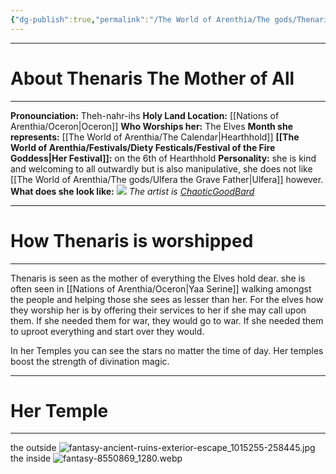 ```yaml
---
{"dg-publish":true,"permalink":"/The World of Arenthia/The gods/Thenaris The Mother of All/","tags":["Thenaris","Diety","Life"]}
---
```


---

# About Thenaris The Mother of All
---
**Pronounciation:** Theh-nahr-ihs
**Holy Land Location:** [[Nations of Arenthia/Oceron\|Oceron]]
**Who Worships her:** The Elves 
**Month she represents:** [[The World of Arenthia/The Calendar\|Hearthhold]]
**[[The World of Arenthia/Festivals/Diety Festicals/Festival of the Fire Goddess\|Her Festival]]:** on the 6th of Hearthhold
**Personality:** she is kind and welcoming to all outwardly but is also manipulative, she does not like [[The World of Arenthia/The gods/Ulfera the Grave Father\|Ulfera]] however.
**What does she look like:** 
![](https://images-wixmp-ed30a86b8c4ca887773594c2.wixmp.com/f/15fd3a51-2d48-4878-bc48-43da7b000aea/dfm13zs-4cadcf64-c7f4-4a36-a097-56674387424f.jpg?token=eyJ0eXAiOiJKV1QiLCJhbGciOiJIUzI1NiJ9.eyJzdWIiOiJ1cm46YXBwOjdlMGQxODg5ODIyNjQzNzNhNWYwZDQxNWVhMGQyNmUwIiwiaXNzIjoidXJuOmFwcDo3ZTBkMTg4OTgyMjY0MzczYTVmMGQ0MTVlYTBkMjZlMCIsIm9iaiI6W1t7InBhdGgiOiJcL2ZcLzE1ZmQzYTUxLTJkNDgtNDg3OC1iYzQ4LTQzZGE3YjAwMGFlYVwvZGZtMTN6cy00Y2FkY2Y2NC1jN2Y0LTRhMzYtYTA5Ny01NjY3NDM4NzQyNGYuanBnIn1dXSwiYXVkIjpbInVybjpzZXJ2aWNlOmZpbGUuZG93bmxvYWQiXX0.iRzr5SjKQReW1ZxBfVirhwUyNsx-zpnhD068fPWNodI)
*The artist is [ChaoticGoodBard](https://www.deviantart.com/chaoticgoodbard/gallery)*

---
# How Thenaris is worshipped
---
Thenaris is seen as the mother of everything the Elves hold dear. she is often seen in [[Nations of Arenthia/Oceron\|Yaa Serine]] walking amongst the people and helping those she sees as lesser than her. For the elves how they worship her is by offering their services to her if she may call upon them. If she needed them for war, they would go to war. If she needed them to uproot everything and start over they would. 

In her Temples you can see the stars no matter the time of day. Her temples boost the strength of divination magic. 

---
# Her Temple
---


the outside
![fantasy-ancient-ruins-exterior-escape_1015255-258445.jpg](/img/user/Images/fantasy-ancient-ruins-exterior-escape_1015255-258445.jpg)
the inside 
![fantasy-8550869_1280.webp](/img/user/Images/fantasy-8550869_1280.webp)
